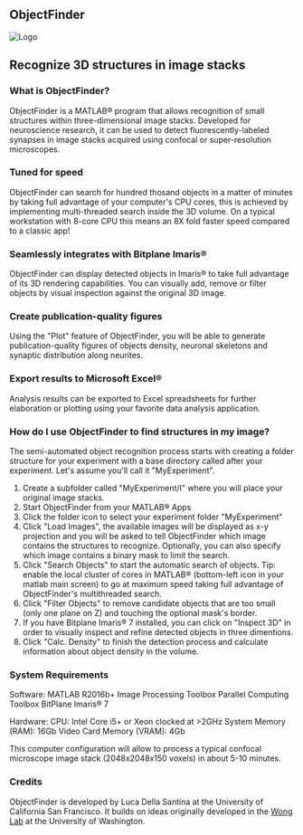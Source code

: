 
## ObjectFinder

![Logo](https://lucadellasantina.github.io/ObjectFinder/app_icon_big.png)

##  Recognize 3D structures in image stacks

### What is ObjectFinder?
ObjectFinder is a MATLAB® program that allows recognition of small structures within three-dimensional image stacks. Developed for neuroscience research, it can be used to detect fluorescently-labeled synapses in image stacks acquired using confocal or super-resolution microscopes.

### Tuned for speed
ObjectFinder can search for hundred thosand objects in a matter of minutes by taking full advantage of your computer's CPU cores, this is achieved by implementing multi-threaded search inside the 3D volume. On a typical workstation with 8-core CPU this means an 8X fold faster speed compared to a classic app!

### Seamlessly integrates with Bitplane Imaris®
ObjectFinder can display detected objects in Imaris® to take full advantage of its 3D rendering capabilities. You can visually add, remove or filter objects by visual inspection against the original 3D image.

### Create publication-quality figures
Using the "Plot" feature of ObjectFinder, you will be able to generate publication-quality figures of objects density, neuronal skeletons and synaptic distribution along neurites.

### Export results to Microsoft Excel®
Analysis results can be exported to Excel spreadsheets for further elaboration or plotting using your favorite data analysis application.

### How do I use ObjectFinder to find structures in my image?
The semi-automated object recognition process starts with creating a folder structure for your experiment with a base directory called after your experiment. Let's assume you'll call it "MyExperiment".
1. Create a subfolder called "MyExperiment/I" where you will place your original image stacks.
1. Start ObjectFinder from your MATLAB® Apps
1. Click the folder icon to select your experiment folder "MyExperiment"
1. Click "Load Images", the available images will be displayed as x-y projection and you will be asked to tell ObjectFinder which image contains the structures to recognize. Optionally, you can also specify which image contains a binary mask to limit the search.
1. Click "Search Objects" to start the automatic search of objects. Tip: enable the local cluster of cores in MATLAB® (bottom-left icon in your matlab main screen) to go at maximum speed taking full advantage of ObjectFinder's multithreaded search.
1. Click "Filter Objects" to remove candidate objects that are too small (only one plane on Z) and touching the optional mask's border.
1. If you have Bitplane Imaris® 7 installed, you can click on "Inspect 3D" in order to visually inspect and refine detected objects in three dimentions.
1. Click "Calc. Density" to finish the detection process and calculate information about object density in the volume.

### System Requirements
Software:
MATLAB R2016b+
Image Processing Toolbox
Parallel Computing Toolbox
BitPlane Imaris® 7

Hardware:
CPU: Intel Core i5+ or Xeon clocked at >2GHz
System Memory (RAM): 16Gb
Video Card Memory (VRAM): 4Gb

This computer configuration will allow to process a typical confocal microscope image stack (2048x2048x150 voxels) in about 5-10 minutes.


### Credits
ObjectFinder is developed by Luca Della Santina at the University of California San Francisco. It builds on ideas originally developed in the [Wong Lab](http://wonglab.biostr.washington.edu/) at the University of Washington.
